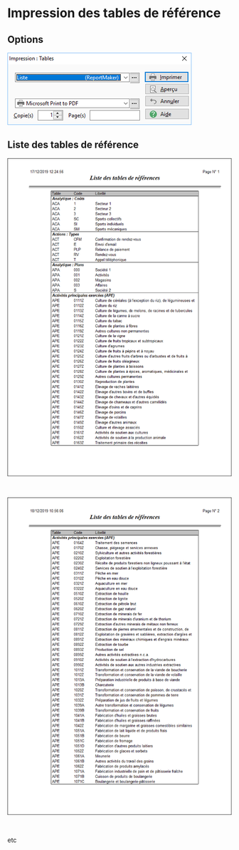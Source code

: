 # Impression des tables de référence

## Options


![](../../assets/images/TablesReferences/4/Filtres.png)


## Liste des tables de référence


![](../../assets/images/TablesReferences/4/ListePage1.png)


 


![](../../assets/images/TablesReferences/4/ListePage2.png)


 


etc


